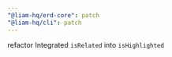 ```yaml
---
"@liam-hq/erd-core": patch
"@liam-hq/cli": patch
---
```


refactor Integrated `isRelated` into `isHighlighted`
